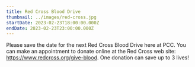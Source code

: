 ```yaml
---
title: Red Cross Blood Drive
thumbnail: ../images/red-cross.jpg
startDate: 2023-02-23T18:00:00.000Z
endDate: 2023-02-23T23:00:00.000Z
---
```


Please save the date for the next Red Cross Blood Drive here at PCC. You can make an appointment to donate online at the Red Cross web site: https://www.redcross.org/give-blood. One donation can save up to 3 lives!
